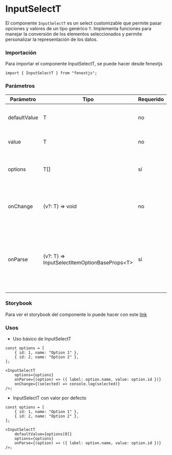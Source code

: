 # InputSelectT

El componente `InputSelectT` es un select customizable que permite pasar opciones y valores de un tipo genérico `T`. Implementa funciones para manejar la conversión de los elementos seleccionados y permite personalizar la representación de los datos.

### Importación

Para importar el componente InputSelectT, se puede hacer desde fenextjs

```tsx copy
import { InputSelectT } from "fenextjs";
```

### Parámetros

| Parámetro    | Tipo                                            | Requerido | Default | Descripcion                                                                                                          |
| ------------ | ----------------------------------------------- | --------- | ------- | -------------------------------------------------------------------------------------------------------------------- |
| defaultValue | T                                               | no        |         | Valor por defecto seleccionado en el select.                                                                         |
| value        | T                                               | no        |         | Valor actualmente seleccionado.                                                                                      |
| options      | T[]                                             | sí        |         | Lista de opciones disponibles para seleccionar.                                                                      |
| onChange     | (v?: T) =\> void                                | no        |         | Función que se ejecuta cuando cambia el valor seleccionado.                                                          |
| onParse      | (v?: T) =\> InputSelectItemOptionBaseProps\<T\> | sí        |         | Función utilizada para convertir el valor del tipo `T` en una opción seleccionable para el componente `InputSelect`. |

### Storybook

Para ver el storybook del componente lo puede hacer con este [link](https://fenextjs-component-storybook.vercel.app/?path=/story/input-inputselectt--index)

### Usos

-   Uso básico de InputSelectT

```tsx copy
const options = [
    { id: 1, name: "Option 1" },
    { id: 2, name: "Option 2" },
];

<InputSelectT
    options={options}
    onParse={(option) => ({ label: option.name, value: option.id })}
    onChange={(selected) => console.log(selected)}
/>;
```

-   InputSelectT con valor por defecto

```tsx copy
const options = [
    { id: 1, name: "Option 1" },
    { id: 2, name: "Option 2" },
];

<InputSelectT
    defaultValue={options[0]}
    options={options}
    onParse={(option) => ({ label: option.name, value: option.id })}
/>;
```
